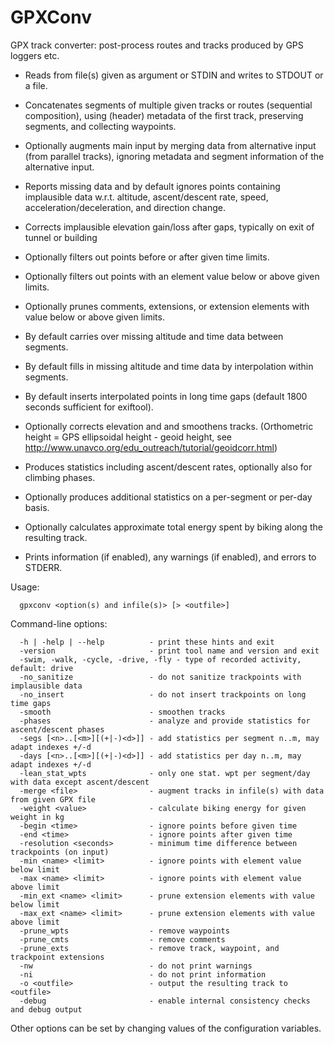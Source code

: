 # GPXConv

GPX track converter: post-process routes and tracks produced by GPS loggers etc.

* Reads from file(s) given as argument or STDIN and writes to STDOUT or a file.
* Concatenates segments of multiple given tracks or routes (sequential composition),
  using (header) metadata of the first track, preserving segments, and collecting waypoints.
* Optionally augments main input by merging data from alternative input (from parallel tracks),
  ignoring metadata and segment information of the alternative input.

* Reports missing data and by default ignores points containing implausible data w.r.t.
  altitude, ascent/descent rate, speed, acceleration/deceleration, and direction change.
* Corrects implausible elevation gain/loss after gaps, typically on exit of tunnel or building
* Optionally filters out points before or after given time limits.
* Optionally filters out points with an element value below or above given limits.
* Optionally prunes comments, extensions, or extension elements with value below or above given limits.
* By default carries over missing altitude and time data between segments.
* By default fills in missing altitude and time data by interpolation within segments.
* By default inserts interpolated points in long time gaps (default 1800 seconds sufficient for exiftool).
* Optionally corrects elevation and and smoothens tracks.
  (Orthometric height = GPS ellipsoidal height - geoid height,
  see http://www.unavco.org/edu_outreach/tutorial/geoidcorr.html)
* Produces statistics including ascent/descent rates, optionally also for climbing phases.
* Optionally produces additional statistics on a per-segment or per-day basis.
* Optionally calculates approximate total energy spent by biking along the resulting track.
* Prints information (if enabled), any warnings (if enabled), and errors to STDERR.

Usage:
```
  gpxconv <option(s) and infile(s)> [> <outfile>]
```
Command-line options:
```
  -h | -help | --help          - print these hints and exit
  -version                     - print tool name and version and exit
  -swim, -walk, -cycle, -drive, -fly - type of recorded activity, default: drive
  -no_sanitize                 - do not sanitize trackpoints with implausible data
  -no_insert                   - do not insert trackpoints on long time gaps
  -smooth                      - smoothen tracks
  -phases                      - analyze and provide statistics for ascent/descent phases
  -segs [<n>..[<m>][(+|-)<d>]] - add statistics per segment n..m, may adapt indexes +/-d
  -days [<n>..[<m>][(+|-)<d>]] - add statistics per day n..m, may adapt indexes +/-d
  -lean_stat_wpts              - only one stat. wpt per segment/day with data except ascent/descent
  -merge <file>                - augment tracks in infile(s) with data from given GPX file
  -weight <value>              - calculate biking energy for given weight in kg
  -begin <time>                - ignore points before given time
  -end <time>                  - ignore points after given time
  -resolution <seconds>        - minimum time difference between trackpoints (on input)
  -min <name> <limit>          - ignore points with element value below limit
  -max <name> <limit>          - ignore points with element value above limit
  -min_ext <name> <limit>      - prune extension elements with value below limit
  -max_ext <name> <limit>      - prune extension elements with value above limit
  -prune_wpts                  - remove waypoints
  -prune_cmts                  - remove comments
  -prune_exts                  - remove track, waypoint, and trackpoint extensions
  -nw                          - do not print warnings
  -ni                          - do not print information
  -o <outfile>                 - output the resulting track to <outfile>
  -debug                       - enable internal consistency checks and debug output
```
Other options can be set by changing values of the configuration variables.

<!--
Local IspellDict: american
LocalWords: GPXConv STDOUT STDERR exiftool gpxconv infile outfile nw ni segs ext wpts cmts exts
LocalWords: trackpoint trackpoints waypoint
-->
